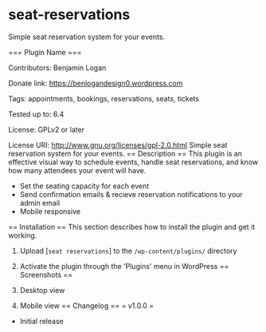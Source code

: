 # seat-reservations
Simple seat reservation system for your events.

=== Plugin Name ===

Contributors: Benjamin Logan

Donate link: https://benlogandesign0.wordpress.com

Tags: appointments, bookings, reservations, seats, tickets

Tested up to: 6.4

License: GPLv2 or later

License URI: http://www.gnu.org/licenses/gpl-2.0.html
Simple seat reservation system for your events.
== Description ==
This plugin is an effective visual way to schedule events, handle seat reservations, and know how many attendees your event will have.
- Set the seating capacity for each event
- Send confirmation emails & recieve reservation notifications to your admin email
- Mobile responsive

== Installation ==
This section describes how to install the plugin and get it working.
1. Upload [`seat reservations`] to the `/wp-content/plugins/` directory

2. Activate the plugin through the 'Plugins' menu in WordPress
== Screenshots ==
1. Desktop view
2. Mobile view
== Changelog ==
= v1.0.0 =

* Initial release
